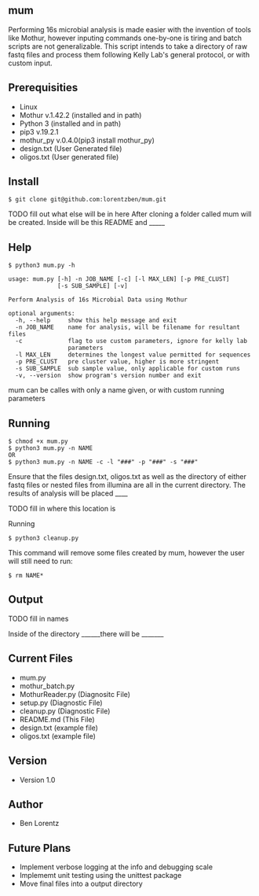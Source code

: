 mum
-------------------------------------------------
Performing 16s microbial analysis is made easier with the invention of tools like Mothur, however inputing commands one-by-one is tiring and batch scripts are not generalizable. This script intends to take a directory of raw fastq files and process them following Kelly Lab's general protocol, or with custom input.


## Prerequisities
* Linux
* Mothur v.1.42.2 (installed and in path)
* Python 3 (installed and in path)
* pip3 v.19.2.1
* mothur_py v.0.4.0(pip3 install mothur_py)
* design.txt (User Generated file)
* oligos.txt (User generated file)

## Install

```shell
$ git clone git@github.com:lorentzben/mum.git
```
TODO fill out what else will be in here
After cloning a folder called mum will be created. Inside will be this README and _____
## Help
```shell
$ python3 mum.py -h 

usage: mum.py [-h] -n JOB_NAME [-c] [-l MAX_LEN] [-p PRE_CLUST]
              [-s SUB_SAMPLE] [-v]

Perform Analysis of 16s Microbial Data using Mothur

optional arguments:
  -h, --help     show this help message and exit
  -n JOB_NAME    name for analysis, will be filename for resultant files
  -c             flag to use custom parameters, ignore for kelly lab
                 parameters
  -l MAX_LEN     determines the longest value permitted for sequences
  -p PRE_CLUST   pre cluster value, higher is more stringent
  -s SUB_SAMPLE  sub sample value, only applicable for custom runs
  -v, --version  show program's version number and exit
```

mum can be calles with only a name given, or with custom running parameters
## Running 
```shell
$ chmod +x mum.py
$ python3 mum.py -n NAME
OR
$ python3 mum.py -n NAME -c -l "###" -p "###" -s "###"
```
Ensure that the files design.txt, oligos.txt as well as the directory of either fastq files or nested files from illumina are all in the current directory. The results of analysis will be placed ____ 

TODO fill in where this location is

Running
```shell
$ python3 cleanup.py
```
This command will remove some files created by mum, however the user will still need to run:
```shell
$ rm NAME*
```
## Output
TODO fill in names

Inside of the directory ______there will be _______

## Current Files
* mum.py
* mothur_batch.py
* MothurReader.py (Diagnositc File) 
* setup.py (Diagnostic File)
* cleanup.py (Diagnostic File)
* README.md (This File)
* design.txt (example file)
* oligos.txt (example file)


## Version
* Version 1.0

## Author
* Ben Lorentz

## Future Plans
* Implement verbose logging at the info and debugging scale
* Implememt unit testing using the unittest package
* Move final files into a output directory 
